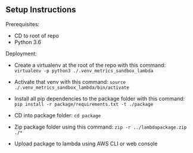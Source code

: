 ## Setup Instructions

Prerequisites:
- CD to root of repo
- Python 3.6

Deployment:
- Create a virtualenv at the root of the repo with this command:
`virtualenv -p python3 ./.venv_metrics_sandbox_lambda`

- Activate that venv with this command:
`source ./.venv_metrics_sandbox_lambda/bin/activate`

- Install all pip dependencies to the package folder with this command:
`pip install -r package/requirements.txt -t ./package`

- CD into package folder: `cd package`

- Zip package folder using this command:
`zip -r ../lambdapackage.zip ./*`

- Upload package to lambda using AWS CLI or web console
